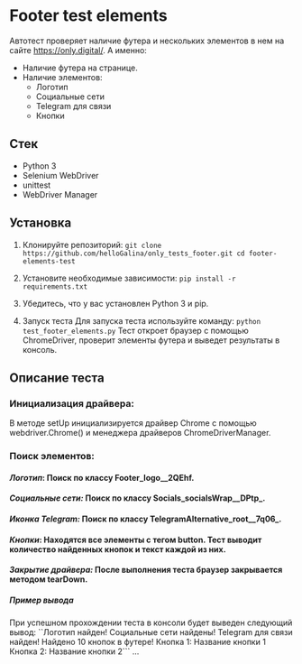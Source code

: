 # **Footer test elements**

Автотест проверяет наличие футера и нескольких элементов в нем на сайте  https://only.digital/.
А именно:
- Наличие футера на странице.
- Наличие элементов:
  - Логотип
  - Социальные сети
  - Telegram для связи
  - Кнопки

## Стек

- Python 3
- Selenium WebDriver
- unittest
- WebDriver Manager

## Установка
1. Клонируйте репозиторий:
`git clone https://github.com/helloGalina/only_tests_footer.git
cd footer-elements-test`

2. Установите необходимые зависимости:
`pip install -r requirements.txt`

3. Убедитесь, что у вас установлен Python 3 и pip.

4. Запуск теста
Для запуска теста используйте команду:
`python test_footer_elements.py`
Тест откроет браузер с помощью ChromeDriver, проверит элементы футера и выведет результаты в консоль.

## Описание теста

### Инициализация драйвера:

В методе setUp инициализируется драйвер Chrome с помощью webdriver.Chrome() и менеджера драйверов ChromeDriverManager.

### Поиск элементов:

#### _Логотип_: Поиск по классу Footer_logo__2QEhf.

#### _Социальные сети:_ Поиск по классу Socials_socialsWrap__DPtp_.

#### _Иконка Telegram:_ Поиск по классу TelegramAlternative_root__7q06_.

#### _Кнопки_: Находятся все элементы с тегом button. Тест выводит количество найденных кнопок и текст каждой из них.

#### _Закрытие драйвера:_ После выполнения теста браузер закрывается методом tearDown.

##### _Пример вывода_

При успешном прохождении теста в консоли будет выведен следующий вывод:
``Логотип найден!
Социальные сети найдены!
Telegram для связи найден!
Найдено 10 кнопок в футере!
Кнопка 1: Название кнопки 1
Кнопка 2: Название кнопки 2```
...
